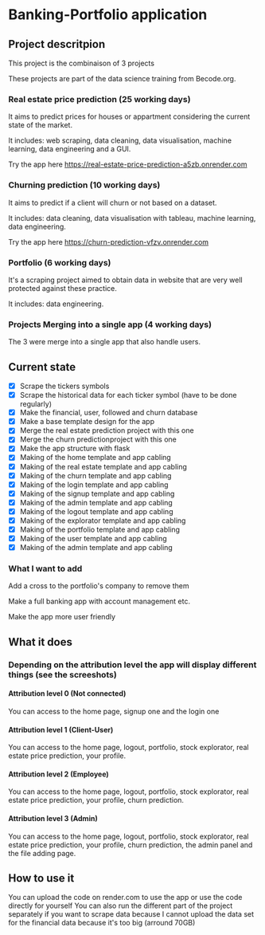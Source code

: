 # Banking-Portfolio application

## Project descritpion

This project is the combinaison of 3 projects

These projects are part of the data science training from Becode.org.

### Real estate price prediction (25 working days)

It aims to predict prices for houses or appartment considering the current state of the market.

It includes: web scraping, data cleaning, data visualisation,  machine learning, data engineering and a GUI.

Try the app here
https://real-estate-price-prediction-a5zb.onrender.com

### Churning prediction (10 working days)

It aims to predict if a client will churn or not based on a dataset.

It includes: data cleaning, data visualisation with tableau, machine learning, data engineering.

Try the app here
https://churn-prediction-vfzv.onrender.com

### Portfolio (6 working days)

It's a scraping project aimed to obtain data in website that are very well protected against these practice.

It includes: data engineering.

### Projects Merging into a single app (4 working days)

The 3 were merge into a single app that also handle users.

## Current state

* [X] Scrape the tickers symbols
* [X] Scrape the historical data for each ticker symbol (have to be done regularly)
* [X] Make the financial, user, followed and churn database
* [X] Make a base template design for the app
* [X] Merge the real estate prediction project with this one
* [X] Merge the churn predictionproject with this one
* [X] Make the app structure with flask
* [X] Making of the home template and app cabling
* [X] Making of the real estate template and app cabling
* [X] Making of the churn template and app cabling
* [X] Making of the login template and app cabling
* [X] Making of the signup template and app cabling
* [X] Making of the admin template and app cabling
* [X] Making of the logout template and app cabling
* [X] Making of the explorator template and app cabling
* [X] Making of the portfolio template and app cabling
* [X] Making of the user template and app cabling
* [X] Making of the admin template and app cabling

### What I want to add

Add a cross to the portfolio's company to remove them

Make a full banking app with account management etc.

Make the app more user friendly

## What it does

### Depending on the attribution level the app will display different things (see the screeshots)

#### Attribution level 0 (Not connected)

You can access to the home page, signup one and the login one

#### Attribution level 1 (Client-User)

You can access to the home page, logout, portfolio, stock explorator, real estate price prediction, your profile.

#### Attribution level 2 (Employee)

You can access to the home page, logout, portfolio, stock explorator, real estate price prediction, your profile, churn prediction.

#### Attribution level 3 (Admin)

You can access to the home page, logout, portfolio, stock explorator, real estate price prediction, your profile, churn prediction, the admin panel and the file adding page.

## How to use it

You can upload the code on render.com to use the app or use the code directly for yourself
You can also run the different part of the project separately if you want to scrape data because I cannot upload the data set for the financial data because it's too big (arround 70GB)
